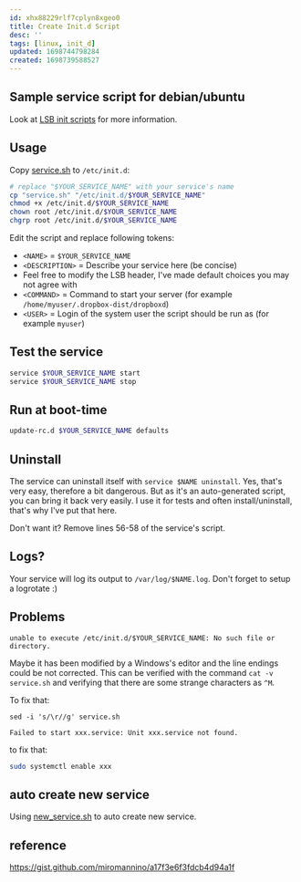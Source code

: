 ```yaml
---
id: xhx88229rlf7cplyn8xgeo0
title: Create Init.d Script
desc: ''
tags: [linux, init_d]
updated: 1698744798284
created: 1698739588527
---
```

## Sample service script for debian/ubuntu

Look at [LSB init scripts](http://wiki.debian.org/LSBInitScripts) for more information.

## Usage

Copy [service.sh](/assets/scripts/service.sh) to `/etc/init.d`:

```sh
# replace "$YOUR_SERVICE_NAME" with your service's name
cp "service.sh" "/etc/init.d/$YOUR_SERVICE_NAME"
chmod +x /etc/init.d/$YOUR_SERVICE_NAME
chown root /etc/init.d/$YOUR_SERVICE_NAME
chgrp root /etc/init.d/$YOUR_SERVICE_NAME
```

Edit the script and replace following tokens:

* `<NAME>` = `$YOUR_SERVICE_NAME`
* `<DESCRIPTION>` = Describe your service here (be concise)
* Feel free to modify the LSB header, I've made default choices you may not agree with
* `<COMMAND>` = Command to start your server (for example `/home/myuser/.dropbox-dist/dropboxd`)
* `<USER>` = Login of the system user the script should be run as (for example `myuser`)

## Test the service

```sh
service $YOUR_SERVICE_NAME start
service $YOUR_SERVICE_NAME stop
```

## Run at boot-time

```sh
update-rc.d $YOUR_SERVICE_NAME defaults
```

## Uninstall

The service can uninstall itself with `service $NAME uninstall`. Yes, that's very easy, therefore a bit dangerous. But as it's an auto-generated script, you can bring it back very easily. I use it for tests and often install/uninstall, that's why I've put that here.

Don't want it? Remove lines 56-58 of the service's script.

## Logs?

Your service will log its output to `/var/log/$NAME.log`. Don't forget to setup a logrotate :)

## Problems

```unable to execute /etc/init.d/$YOUR_SERVICE_NAME: No such file or directory.```

Maybe it has been modified by a Windows's editor and the line endings could be not corrected. 
This can be verified with the command ```cat -v service.sh``` and verifying that there are some strange characters as ``^M``.

To fix that:

```sed -i 's/\r//g' service.sh```


```Failed to start xxx.service: Unit xxx.service not found.```

to fix that:
```bash
sudo systemctl enable xxx
```

## auto create new service

Using [new_service.sh](/assets/scripts/new_service.sh) to auto create new service.

## reference

<https://gist.github.com/miromannino/a17f3e6f3fdcb4d94a1f>
